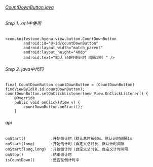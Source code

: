 ###### [CountDownButton.java][CountDownButton.java]

###### Step 1. xml中使用

```
<com.knifestone.hyena.view.button.CountDownButton
        android:id="@+id/countDownButton"
        android:layout_width="match_parent"
        android:layout_height="40dp"
        android:text="默认（60秒倒计时 间隔1秒）" />
```

###### Step 2. java中代码

```
final CountDownButton countDownButton = (CountDownButton) findViewById(R.id.countDownButton);
countDownButton.setOnClickListener(new View.OnClickListener() {
    @Override
    public void onClick(View v) {
        countDownButton.onStart();
    }

```

###### api

```
onStart()           :开始倒计时（默认总时长60s、默认计时间隔1s
onStart(long)       :开始倒计时（自定义总时长、默认计时间隔
onStart(long,long)  :开始倒计时（自定义总时长、自定义计时间隔
onStop()            :结束倒计时
isCountDown()       :是否在倒计时中
```

[CountDownButton.java]: https://github.com/KnifeStone/Hyena/blob/master/hyenalibrary/src/main/java/com/knifestone/hyena/view/button/CountDownButton.java


